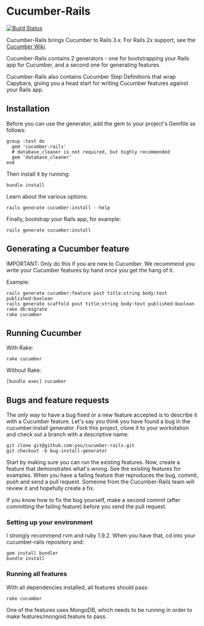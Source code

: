 # Cucumber-Rails

[![Build Status](https://secure.travis-ci.org/chaffeqa/cucumber-rails.png)](http://travis-ci.org/chaffeqa/cucumber-rails)

Cucumber-Rails brings Cucumber to Rails 3.x. For Rails 2x support, see the [Cucumber Wiki](https://github.com/cucumber/cucumber/wiki/Ruby-on-Rails). 

Cucumber-Rails contains 2 generators - one
for bootstrapping your Rails app for Cucumber, and a second one for generating features.

Cucumber-Rails also contains Cucumber Step Definitions that wrap Capybara,
giving you a head start for writing Cucumber features against your Rails app.

## Installation

Before you can use the generator, add the gem to your project's Gemfile as follows:

    group :test do
      gem 'cucumber-rails'
      # database_cleaner is not required, but highly recommended
      gem 'database_cleaner'
    end

Then install it by running:

    bundle install

Learn about the various options:

    rails generate cucumber:install --help

Finally, bootstrap your Rails app, for example:

    rails generate cucumber:install

## Generating a Cucumber feature

IMPORTANT: Only do this if you are new to Cucumber. We recommend you write your
Cucumber features by hand once you get the hang of it.

Example:

    rails generate cucumber:feature post title:string body:text published:boolean
    rails generate scaffold post title:string body:text published:boolean
    rake db:migrate
    rake cucumber

## Running Cucumber

With Rake:

    rake cucumber

Without Rake:

    [bundle exec] cucumber

## Bugs and feature requests

The *only* way to have a bug fixed or a new feature accepted is to describe it with a Cucumber feature. Let's say you think you have found a bug in the cucumber:install generator. Fork this project, clone it to your workstation and check out a branch with a descriptive name:

    git clone git@github.com:you/cucumber-rails.git
    git checkout -b bug-install-generator

Start by making sure you can run the existing features. Now, create a feature that demonstrates what's wrong. See the existing features for examples. When you have a failing feature that reproduces the bug, commit, push and send a pull request. Someone from the Cucumber-Rails team will review it and hopefully create a fix.

If you know how to fix the bug yourself, make a second commit (after committing the failing feature) before you send the pull request.

### Setting up your environment

I strongly recommend rvm and ruby 1.9.2. When you have that, cd into your cucumber-rails repository and:

    gem install bundler
    bundle install

### Running all features

With all dependencies installed, all features should pass:

    rake cucumber

One of the features uses MongoDB, which needs to be running in order to make features/mongoid.feature to pass.
